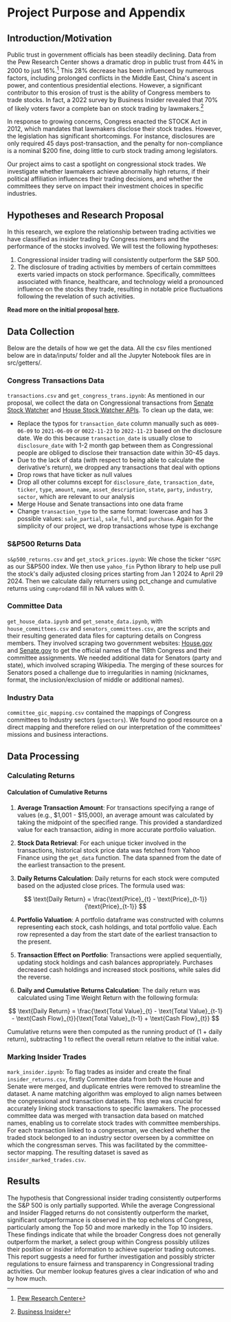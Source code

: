 # Project Purpose and Appendix

## Introduction/Motivation

Public trust in government officials has been steadily declining.  Data from the Pew Research Center 
shows a dramatic drop in public trust from 44% in 2000 to just 16%.[^1] This 28% decrease has been 
influenced by numerous factors, including prolonged conflicts in the Middle East, China's ascent in power, 
and contentious presidential elections.  However, a significant contributor to this erosion of trust is the 
ability of Congress members to trade stocks.  In fact, a 2022 survey by Business Insider revealed that 70% of 
likely voters favor a complete ban on stock trading by lawmakers.[^2]

In response to growing concerns, Congress enacted the STOCK Act in 2012, which mandates that lawmakers 
disclose their stock trades.  However, the legislation has significant shortcomings.  For instance, 
disclosures are only required 45 days post-transaction, and the penalty for non-compliance is a nominal 
$200 fine, doing little to curb stock trading among legislators. 

Our project aims to cast a spotlight on congressional stock trades.  We investigate whether 
lawmakers achieve abnormally high returns, if their political affiliation influences their trading decisions, 
and whether the committees they serve on impact their investment choices in specific industries.
    

## Hypotheses and Research Proposal

In this research, we explore the relationship between trading activities we have classified as insider trading 
by Congress members and the performance of the stocks involved. We will test the following hypotheses:

1. Congressional insider trading will consistently outperform the S&P 500. 
2. The disclosure of trading activities by members of certain committees exerts varied impacts on stock performance. 
Specifically, committees associated with finance, healthcare, and technology wield a pronounced influence on the stocks 
they trade, resulting in notable price fluctuations following the revelation of such activities.

**Read more on the initial proposal [here](https://github.com/adrianmross/congress_trades_dashboard/blob/main/proposal.md).**


## Data Collection

Below are the details of how we get the data. All the csv files mentioned below are in data/inputs/ folder and all 
the Jupyter Notebook files are in src/getters/.

### Congress Transactions Data

`transactions.csv` and `get_congress_trans.ipynb`: As mentioned in our proposal, we collect the data on Congressional 
transactions from [Senate Stock Watcher](https://senatestockwatcher.com/api) and [House Stock Watcher APIs](https://housestockwatcher.com/api). 
To clean up the data, we:

- Replace the typos for `transaction_date` column manually such as `0009-06-09` to `2021-06-09` or `0022-11-23` to 
`2022-11-23` based on the disclosure date. We do this because `transaction_date` is usually close to `disclosure_date` 
with 1-2 month gap between them as Congressional people are obliged to disclose their transaction date within 30-45 days.
- Due to the lack of data (with respect to being able to calculate the derivative's return), we dropped any transactions 
that deal with options
- Drop rows that have ticker as null values
- Drop all other columns except for `disclosure_date`, `transaction_date`, `ticker`, `type`, `amount`, `name`, 
`asset_description`, `state`, `party`, `industry`, `sector`, which are relevant to our analysis
- Merge House and Senate transactions into one data frame
- Change `transaction_type` to the same format: lowercase and has 3 possible values: `sale_partial`, `sale_full`, 
and `purchase`. Again for the simplicity of our project, we drop transactions whose type is exchange

### S&P500 Returns Data

`s&p500_returns.csv` and `get_stock_prices.ipynb`: We chose the ticker `^GSPC` as our S&P500 index. 
We then use `yahoo_fin` Python library to help use pull the stock's daily adjusted closing prices starting from Jan 1 2024 
to April 29 2024.  Then we calculate daily returners using pct_change and cumulative returns using `cumprod`and fill in NA 
values with 0.  

### Committee Data

`get_house_data.ipynb` and `get_senate_data.ipynb`, with `house_committees.csv` and `senators_committees.csv`, are the scripts 
and their resulting generated data files for capturing details on Congress members. They involved scraping two government websites: 
[House.gov](https://www.house.gov/representatives) and [Senate.gov](https://www.senate.gov/general/committee_assignments/assignments.htm)
to get the official names of the 118th Congress and their committee assignments. We needed additional data for Senators (party and state), 
which involved scraping Wikipedia. The merging of these sources for Senators posed a challenge due to irregularities in naming 
(nicknames, format, the inclusion/exclusion of middle or additional names).

### Industry Data

`committee_gic_mapping.csv` contained the mappings of Congress committees to Industry sectors (`gsectors`). We found no good resource 
on a direct mapping and therefore relied on our interpretation of the committees' missions and business interactions.

## Data Processing

### Calculating Returns

#### Calculation of Cumulative Returns
1. **Average Transaction Amount**: For transactions specifying a range of values (e.g., $1,001 - $15,000), an average amount was calculated by taking the midpoint of the specified range. This provided a standardized value for each transaction, aiding in more accurate portfolio valuation.

2. **Stock Data Retrieval**: For each unique ticker involved in the transactions, historical stock price data was fetched from Yahoo Finance using the `get_data` function. The data spanned from the date of the earliest transaction to the present.

3. **Daily Returns Calculation**: Daily returns for each stock were computed based on the adjusted close prices. The formula used was:

$$
\text{Daily Return} = \frac{\text{Price}_{t} - \text{Price}_{t-1}}{\text{Price}_{t-1}}
$$

4. **Portfolio Valuation**: A portfolio dataframe was constructed with columns representing each stock, cash holdings, and total portfolio value. Each row represented a day from the start date of the earliest transaction to the present.

5. **Transaction Effect on Portfolio**: Transactions were applied sequentially, updating stock holdings and cash balances appropriately. Purchases decreased cash holdings and increased stock positions, while sales did the reverse.

6. **Daily and Cumulative Returns Calculation**: The daily return was calculated using Time Weight Return with the following formula:

$$
\text{Daily Return} = \frac{\text{Total Value}_{t} - \text{Total Value}_{t-1} - \text{Cash Flow}_{t}}{\text{Total Value}_{t-1} + \text{Cash Flow}_{t}}
$$

Cumulative returns were then computed as the running product of (1 + daily return), subtracting 1 to reflect the overall return relative to the initial value.


### Marking Insider Trades

`mark_insider.ipynb`: To flag trades as insider and create the final `insider_returns.csv`, firstly Committee data from both the 
House and Senate were merged, and duplicate entries were removed to streamline the dataset. A name matching algorithm was employed 
to align names between the congressional and transaction datasets. This step was crucial for accurately linking stock transactions 
to specific lawmakers. The processed committee data was merged with transaction data based on matched names, enabling us to correlate 
stock trades with committee memberships. For each transaction linked to a congressman, we checked whether the traded stock belonged to 
an industry sector overseen by a committee on which the congressman serves. This was facilitated by the committee-sector mapping. The 
resulting dataset is saved as `insider_marked_trades.csv`.

## Results

The hypothesis that Congressional insider trading consistently outperforms the S&P 500 is only partially supported. 
While the average Congressional and Insider Flagged returns do not consistently outperform the market, significant 
outperformance is observed in the top echelons of Congress, particularly among the Top 50 and more markedly in the 
Top 10 insiders. These findings indicate that while the broader Congress does not generally outperform the market, 
a select group within Congress possibly utilizes their position or insider information to achieve superior trading 
outcomes. This report suggests a need for further investigation and possibly stricter regulations to ensure fairness 
and transparency in Congressional trading activities. Our member lookup features gives a clear indication of who and 
by how much.

[^1]: [Pew Research Center](https://www.pewresearch.org/politics/2023/09/19/public-trust-in-government-1958-2023/)
[^2]: [Business Insider](https://www.businessinsider.com/poll-stock-trading-ban-congress-2022-6)